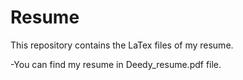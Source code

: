 # Resume
This repository contains the LaTex files of my resume.

-You can find my resume in Deedy_resume.pdf file.
